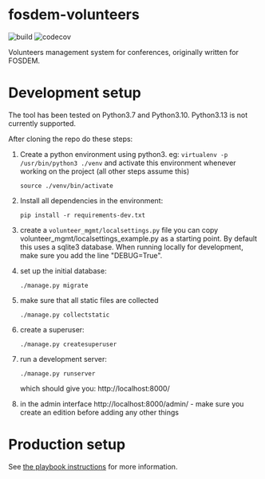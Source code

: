 fosdem-volunteers
=================

![build](https://github.com/Logout22/volunteers/actions/workflows/main.yml/badge.svg)
![codecov](https://codecov.io/gh/Logout22/volunteers/graph/badge.svg)

Volunteers management system for conferences, originally written for FOSDEM.

Development setup
=================

The tool has been tested on Python3.7 and Python3.10. Python3.13 is not currently supported.

After cloning the repo do these steps:

1) Create a python environment using python3. 
   eg: `virtualenv -p /usr/bin/python3 ./venv`
   and activate this environment whenever working on the project (all other steps assume this)
   ```
   source ./venv/bin/activate
   ```

2) Install all dependencies in the environment:
   ```
   pip install -r requirements-dev.txt
   ```

3) create a `volunteer_mgmt/localsettings.py` file
   you can copy volunteer_mgmt/localsettings_example.py as a starting point.
   By default this uses a sqlite3 database.
   When running locally for development, make sure you add the line "DEBUG=True".

4) set up the initial database:
   ```
   ./manage.py migrate
   ```

5) make sure that all static files are collected
   ```
   ./manage.py collectstatic
   ```

6) create a superuser:
   ```
   ./manage.py createsuperuser
   ```

7) run a development server:
   ```
   ./manage.py runserver
   ```
   which should give you: http://localhost:8000/
8) in the admin interface http://localhost:8000/admin/ - make sure you create an edition before adding any other things


Production setup 
================
See [the playbook instructions](deployment/playbook/README.md) for more information.
